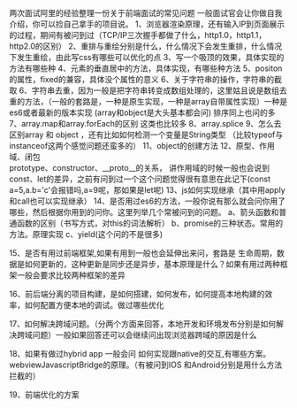 两次面试阿里的经验整理一份关于前端面试的常见问题
一般面试官会让你做自我介绍，你可以捡自己拿手的项目说。
1、浏览器渲染原理，还有输入IP到页面展示的过程，期间有被问到过（TCP/IP三次握手都做了什么，http1.0，http1.1，http2.0的区别）
2、重排与重绘分别是什么，什么情况下会发生重排，什么情况下发生重绘，由此写css有哪些可以优化的点
3、写一个吸顶的效果，具体实现的方法有哪些种
4、元素的垂直居中的方法，具体实现，有哪些种方法 
5、positon的属性，fixed的兼容，具体没个属性的意义
6、关于字符串的操作，字符串的截取
6、字符串去重，因为一般是把字符串转变成数组处理的，这里姑且说是数组去重的方法，（一般的套路是，一种是原生实现，一种是array自带属性实现）一种是es6或者最新的版本实现 (array和object是大头基本都会问) 排序同上也问的多
7、array.map和array.forEach的区别 这类也比较多
8、array.splice
9、怎么去区别array 和 object ，还有比如如何检测一个变量是String类型 （比较typeof与instanceof这两个感觉问题还蛮多的）
11、object的创建方法
12、原型、作用域、闭包  
prototype、constructor、__proto__的关系，
讲作用域的时候一般也会说到const、let的差异，之前有问到过一个这个问题觉得很有意思在此记下(const a=5,a.b='c'会报错吗,a=9呢，那如果是let呢)
13、js如何实现继承（其中用apply和call也可以实现继承）
14、是否用过es6的方法，一般你说有那么就会问你用了哪些，然后根据你用到的问你。这里列举几个常被问到的问题。
a、箭头函数和普通函数的区别（书写方式，对this的词法解析）
b、promise的三种状态。常用的方法。原理实现
c、yield(这个问的不是很多)

15、是否有用过前端框架,如果有用到一般也会延伸出来问，套路是  生命周期，数据是如何更新的，这种更新是同步还是异步，基本原理是什么？如果有用过两种框架一般会要求比较两种框架的差异

16、前后端分离的项目构建，是如何搭建，如何发布，如何提高本地构建的效率，如何配置方便本地的调试。做过哪些优化

17、如何解决跨域问题。（分两个方面来回答，本地开发和环境发布分别是如何解决跨域问题）一般如果回答还可以会继续问出现浏览器跨域的原因是什么

18、如果有做过hybrid app 一般会问 如何实现跟native的交互,有哪些方案。webviewJavascriptBridge的原理。（有被问到IOS 和Android分别是用什么方法拦截的）

19、前端优化的方案







